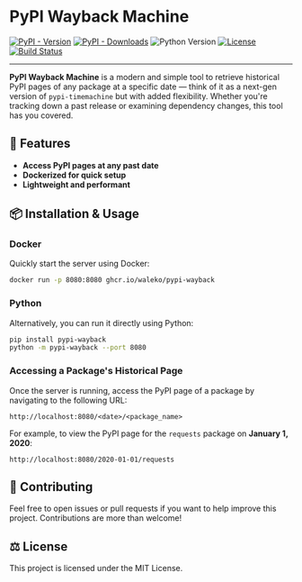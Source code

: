 # PyPI Wayback Machine

[![PyPI - Version](https://img.shields.io/pypi/v/pypi-wayback)](https://pypi.org/project/pypi-wayback)
[![PyPI - Downloads](https://img.shields.io/pypi/dm/pypi-wayback)](https://pypi.org/project/pypi-wayback)
![Python Version](https://img.shields.io/badge/python-3.10-blue)
[![License](https://img.shields.io/github/license/waleko/pypi-wayback)](https://github.com/waleko/pypi-wayback/blob/main/LICENSE)
[![Build Status](https://img.shields.io/github/actions/workflow/status/waleko/pypi-wayback/main.yaml)](https://github.com/<your-repo>/actions)

---

**PyPI Wayback Machine** is a modern and simple tool to retrieve historical PyPI pages of any package at a specific date — think of it as a next-gen version of `pypi-timemachine` but with added flexibility. Whether you're tracking down a past release or examining dependency changes, this tool has you covered.

## 🚀 Features

- **Access PyPI pages at any past date**
- **Dockerized for quick setup** 
- **Lightweight and performant**

## 📦 Installation & Usage

### Docker
Quickly start the server using Docker:
```bash
docker run -p 8080:8080 ghcr.io/waleko/pypi-wayback
```

### Python
Alternatively, you can run it directly using Python:
```bash
pip install pypi-wayback
python -m pypi-wayback --port 8080
```

### Accessing a Package's Historical Page

Once the server is running, access the PyPI page of a package by navigating to the following URL:
```
http://localhost:8080/<date>/<package_name>
```

For example, to view the PyPI page for the `requests` package on **January 1, 2020**:
```
http://localhost:8080/2020-01-01/requests
```

## 🤝 Contributing
Feel free to open issues or pull requests if you want to help improve this project. Contributions are more than welcome!

## ⚖️ License
This project is licensed under the MIT License.
